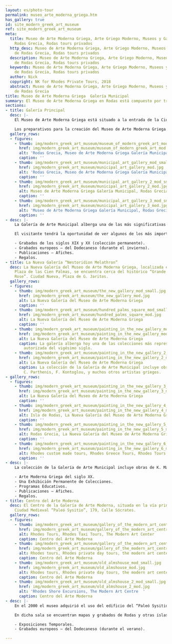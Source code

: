 ```yaml
---
layout: es/photo-tour
permalink: museo_arte_moderna_griega.htm
has_gallery: true
id: site_modern_greek_art_museum
ref: site_modern_greek_art_museum
meta:
  title: Museo de Arte Moderna Griega, Arte Griego Moderno, Museos y Gallerias de
    Rodas Grecia, Rodas tours privados
  http_desc: Museo de Arte Moderna Griega, Arte Griego Moderno, Museos y Gallerias
    de Rodas Grecia, Rodas tours privados
  description: Museo de Arte Moderna Griega, Arte Griego Moderno, Museos y Gallerias
    de Rodas Grecia, Rodas tours privados
  keywords: Museo de Arte Moderna Griega, Arte Griego Moderno, Museos y Gallerias
    de Rodas Grecia, Rodas tours privados
  author: Nick
  copyright: NK for Rhodes Private Tours, 2018
  abstract: Museo de Arte Moderna Griega, Arte Griego Moderno, Museos y Gallerias
    de Rodas Grecia
title: Museo de Arte Moderna Griega  Galería Municipal
summary: El Museo de Arte Moderna Griega en Rodas está compuesto por tres edificios.
sections:
- title: Galería Principal
  desc: |-
    El Museo de Arte Moderna Griega está situado a la entrada de la Ciudad Medieval, 2, Plaza de Symi.

    Los preparativos para la creación del Museo de Arte Moderna Griega de Rodas comenzaron en 1950 y su ceremonia de inauguración se celebró en 1964. Andreas Ioannou, distinguido estudiante de Artes Modernas Griegas y al mismo tiempo prefecto del Dodecaneso, fue quien tuvo por primera vez la visión de crear el Museo de Arte Moderna Griega del siglo XX en Rodas.
  gallery_rows:
  - figures:
    - thumb: img/modern_greek_art_museum/museum_of_modern_greek_art_mod_small.jpg
      href: img/modern_greek_art_museum/museum_of_modern_greek_art_mod.jpg
      alt: 'Rodas Grecia, Museo de Arte Moderna Griega Galería Municipal '
      caption: ''
    - thumb: img/modern_greek_art_museum/municipal_art_gallery_mod_small.jpg
      href: img/modern_greek_art_museum/municipal_art_gallery_mod.jpg
      alt: 'Rodas Grecia, Museo de Arte Moderna Griega Galería Municipal '
      caption: ''
    - thumb: img/modern_greek_art_museum/municipal_art_gallery_2_mod_small.jpg
      href: img/modern_greek_art_museum/municipal_art_gallery_2_mod.jpg
      alt: Museo de Arte Moderna Griega Galería Municipal, Rodas Grecia
      caption: ''
    - thumb: img/modern_greek_art_museum/municipal_art_gallery_3_mod_small.jpg
      href: img/modern_greek_art_museum/municipal_art_gallery_3_mod.jpg
      alt: 'Museo de Arte Moderna Griega Galería Municipal, Rodas Grecia '
      caption: ''
- desc: |-
    La Galería de Arte Municipal alberga una de las más significativas colecciones de pintura moderna griega en el país, con un total de 690 de piezas expuestas. Presentando trabajos de Maleas, Bouzianis, Kontoglou, Theofilos, Vassiliou, Hadzikyriakos-Gikas, Spyropoulos y otros artistas prominentes griegos, esta galería ofrece una experiencia invaluable al erudito en la pintura moderna griega.

    El visitante tendrá la oportunidad de ver algunos de los más importantes ejemplos de sus obras. Muchas de las pinturas han participado en exhibiciones oficiales, tanto en Grecia como en el extranjero.

    - Grabados de los siglos XIX y XX (colección permanente).
    - Grabados europeos – del Dodecaneso (durante el invierno).
    - Publicaciones – Afiches.
    - Regalos.
- title: La Nueva Galería “Nestoridion Melathron”
  desc: La Nueva Galería del Museo de Arte Moderna Griega, localizada en la pintoresca
    Plaza de las Cien Palmas, se encuentra cerca del histórico “Grande Albergo delle
    Rose”. Ciudad Nueva, Plaza de G. Jaritos.
  gallery_rows:
  - figures:
    - thumb: img/modern_greek_art_museum/the_new_gallery_mod_small.jpg
      href: img/modern_greek_art_museum/the_new_gallery_mod.jpg
      alt: La Nueva Galería del Museo de Arte Moderna Griega
      caption: ''
    - thumb: img/modern_greek_art_museum/hundred_palms_square_mod_small.jpg
      href: img/modern_greek_art_museum/hundred_palms_square_mod.jpg
      alt: La Nueva Galería del Museo de Arte Moderna Griega
      caption: ''
    - thumb: img/modern_greek_art_museum/painting_in_the_new_gallery_mod_small.jpg
      href: img/modern_greek_art_museum/painting_in_the_new_gallery_mod.jpg
      alt: La Nueva Galería del Museo de Arte Moderna Griega
      caption: La galería alberga hoy una de las colecciones más representativas y
        autorizada del vigésimo siglo.
    - thumb: img/modern_greek_art_museum/painting_in_the_new_gallery_2_mod_small.jpg
      href: img/modern_greek_art_museum/painting_in_the_new_gallery_2_mod.jpg
      alt: La Nueva Galería del Museo de Arte Moderna Griega
      caption: La colección de la Galería de Arte Municipal incluye obras de K. Maleas,
        C. Parthenis, F. Kontoglou, y muchos otros artistas griegos.
- gallery_rows:
  - figures:
    - thumb: img/modern_greek_art_museum/painting_in_the_new_gallery_3_mod_small.jpg
      href: img/modern_greek_art_museum/painting_in_the_new_gallery_3_mod.jpg
      alt: La Nueva Galería del Museo de Arte Moderna Griega
      caption: ''
    - thumb: img/modern_greek_art_museum/painting_in_the_new_gallery_4_mod_small.jpg
      href: img/modern_greek_art_museum/painting_in_the_new_gallery_4_mod.jpg
      alt: Isla de Rodas, La Nueva Galería del Museo de Arte Moderna Griega
      caption: ''
    - thumb: img/modern_greek_art_museum/painting_in_the_new_gallery_5_mod_small.jpg
      href: img/modern_greek_art_museum/painting_in_the_new_gallery_5_mod.jpg
      alt: Rodas Grecia, La Nueva Galería del Museo de Arte Moderna Griega
      caption: ''
    - thumb: img/modern_greek_art_museum/painting_in_the_new_gallery_6_mod_small.jpg
      href: img/modern_greek_art_museum/painting_in_the_new_gallery_6_mod.jpg
      alt: Rhodes custom made tours, Rhodes Greece Tours, Rhodes Tours
      caption: ''
- desc: |-
    La colección de la Galería de Arte Municipal incluye obras de K. Maleas, C. Parthenis, F. Kontoglou, Theofilos, N. Hadjikyriakos-Gikas, Sp. Vassiliou, J. Spyropoulos, Y. Gaitis, Fassianos, Kessanlis, Chr. Botsoglou, Moralis, Tsarouchis y muchos otros artistas griegos.

    - Arte Moderna Griega del siglo XX.
    - Una Exhibición Permanente de Colecciones.
    - Programas Educativos.
    - Publicaciones – Afiches.
    - Regalos.
- title: Centro del Arte Moderna
  desc: El Centro de la Galería de Arte Moderna, situada en la vía principal de la
    Ciudad Medieval “Paleó Sysitio”, 179, Calle Sócrates.
  gallery_rows:
  - figures:
    - thumb: img/modern_greek_art_museum/gallery_of_the_modern_art_centre_mod_small.jpg
      href: img/modern_greek_art_museum/gallery_of_the_modern_art_centre_mod.jpg
      alt: Rhodes Tours, Rhodes Taxi Tours, The Modern Art Center
      caption: Centro del Arte Moderna
    - thumb: img/modern_greek_art_museum/gallery_of_the_modern_art_centre_2_mod_small.jpg
      href: img/modern_greek_art_museum/gallery_of_the_modern_art_centre_2_mod.jpg
      alt: Rhodes tours, Rhodes private day tours, the modern art center
      caption: Centro del Arte Moderna
    - thumb: img/modern_greek_art_museum/old_almshouse_mod_small.jpg
      href: img/modern_greek_art_museum/old_almshouse_mod.jpg
      alt: Rhodes tours, Rhodes private day tours, the modern art center
      caption: Centro del Arte Moderna
    - thumb: img/modern_greek_art_museum/old_almshouse_2_mod_small.jpg
      href: img/modern_greek_art_museum/old_almshouse_2_mod.jpg
      alt: 'Rhodes Shore Excursions, The Modern Art Centre  '
      caption: Centro del Arte Moderna
- desc: |-
    En el 2000 el museo adquirió el uso del edificio del “Paleó Sysitio” (Antigua Casa de Beneficencia) como sala de exhibiciones.

    En dicha sala se encuentran mapas y grabados de Rodas y otras islas del Dodecaneso que fueron donados por la Señora Zoe York. De vez en cuando, el Centro de Arte Moderna organiza exposiciones de obras de arte creadas por artistas contemporáneos.

    - Exposiciones Temporales.
    - Grabados europeos – del Dodecaneso (durante el verano).

---
```

